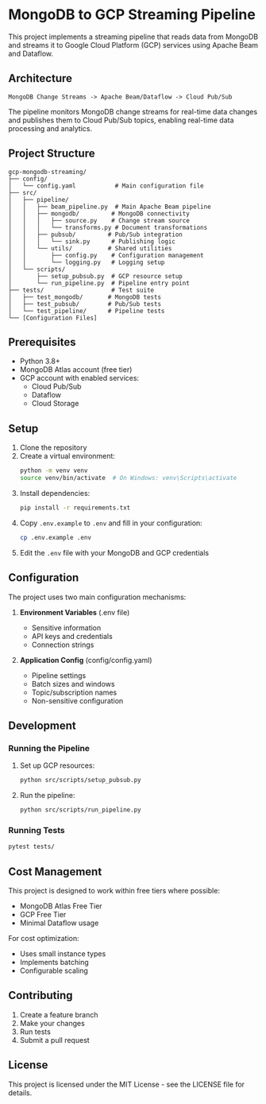 # MongoDB to GCP Streaming Pipeline

This project implements a streaming pipeline that reads data from MongoDB and streams it to Google Cloud Platform (GCP) services using Apache Beam and Dataflow.

## Architecture

```
MongoDB Change Streams -> Apache Beam/Dataflow -> Cloud Pub/Sub
```

The pipeline monitors MongoDB change streams for real-time data changes and publishes them to Cloud Pub/Sub topics, enabling real-time data processing and analytics.

## Project Structure

```
gcp-mongodb-streaming/
├── config/
│   └── config.yaml           # Main configuration file
├── src/
│   ├── pipeline/
│   │   ├── beam_pipeline.py  # Main Apache Beam pipeline
│   │   ├── mongodb/         # MongoDB connectivity
│   │   │   ├── source.py    # Change stream source
│   │   │   └── transforms.py # Document transformations
│   │   ├── pubsub/         # Pub/Sub integration
│   │   │   └── sink.py      # Publishing logic
│   │   └── utils/          # Shared utilities
│   │       ├── config.py    # Configuration management
│   │       └── logging.py   # Logging setup
│   └── scripts/
│       ├── setup_pubsub.py  # GCP resource setup
│       └── run_pipeline.py  # Pipeline entry point
├── tests/                   # Test suite
│   ├── test_mongodb/       # MongoDB tests
│   ├── test_pubsub/        # Pub/Sub tests
│   └── test_pipeline/      # Pipeline tests
└── [Configuration Files]
```

## Prerequisites

- Python 3.8+
- MongoDB Atlas account (free tier)
- GCP account with enabled services:
  - Cloud Pub/Sub
  - Dataflow
  - Cloud Storage

## Setup

1. Clone the repository
2. Create a virtual environment:
   ```bash
   python -m venv venv
   source venv/bin/activate  # On Windows: venv\Scripts\activate
   ```
3. Install dependencies:
   ```bash
   pip install -r requirements.txt
   ```
4. Copy `.env.example` to `.env` and fill in your configuration:
   ```bash
   cp .env.example .env
   ```
5. Edit the `.env` file with your MongoDB and GCP credentials

## Configuration

The project uses two main configuration mechanisms:
1. **Environment Variables** (.env file)
   - Sensitive information
   - API keys and credentials
   - Connection strings

2. **Application Config** (config/config.yaml)
   - Pipeline settings
   - Batch sizes and windows
   - Topic/subscription names
   - Non-sensitive configuration

## Development

### Running the Pipeline

1. Set up GCP resources:
   ```bash
   python src/scripts/setup_pubsub.py
   ```

2. Run the pipeline:
   ```bash
   python src/scripts/run_pipeline.py
   ```

### Running Tests

```bash
pytest tests/
```

## Cost Management

This project is designed to work within free tiers where possible:
- MongoDB Atlas Free Tier
- GCP Free Tier
- Minimal Dataflow usage

For cost optimization:
- Uses small instance types
- Implements batching
- Configurable scaling

## Contributing

1. Create a feature branch
2. Make your changes
3. Run tests
4. Submit a pull request

## License

This project is licensed under the MIT License - see the LICENSE file for details. 